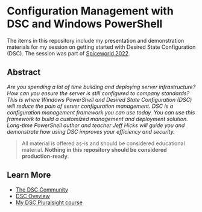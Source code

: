 # Configuration Management with DSC and Windows PowerShell

The items in this repository include my presentation and demonstration materials for my session on getting started with Desired State Configuration (DSC). The session was part of [Spiceworld 2022](https://www.spiceworks.com/spiceworld/).

## Abstract

*Are you spending a lot of time building and deploying server infrastructure? How can you ensure the server is still configured to company standards? This is where Windows PowerShell and Desired State Configuration (DSC) will reduce the pain of server configuration management. DSC is a configuration management framework you can use today. You can use this framework to build a customized management and deployment solution. Long-time PowerShell author and teacher Jeff Hicks will guide you and demonstrate how using DSC improves your efficiency and security.*

> All material is offered as-is and should be considered educational material. __Nothing in this repository should be considered production-ready__.

## Learn More

+ [The DSC Community](https://dsccommunity.org/)
+ [DSC Oveview](https://docs.microsoft.com/powershell/scripting/dsc/overview)
+ [My DSC Pluralsight course](https://pluralsight.pxf.io/dsc)
